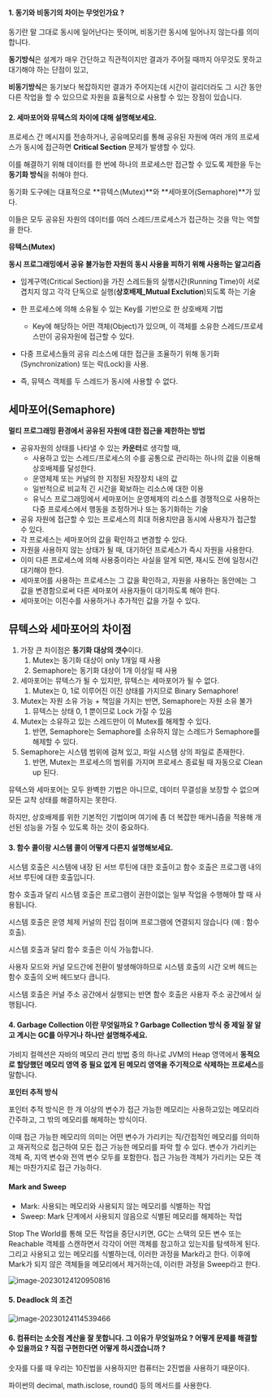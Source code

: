 #### 1. 동기와 비동기의 차이는 무엇인가요 ?

동기란 말 그대로 동시에 일어난다는 뜻이며, 비동기란 동시에 일어나지 않는다를 의미합니다. 

**동기방식**은 설계가 매우 간단하고 직관적이지만 결과가 주어질 때까지 아무것도 못하고 대기해야 하는 단점이 있고, 

 **비동기방식**은 동기보다 복잡하지만 결과가 주어지는데 시간이 걸리더라도 그 시간 동안 다른 작업을 할 수 있으므로 자원을 효율적으로 사용할 수 있는 장점이 있습니다.



#### 2. 세마포어와 뮤텍스의 차이에 대해 설명해보세요.

프로세스 간 메시지를 전송하거나, 공유메모리를 통해 공유된 자원에 여러 개의 프로세스가 동시에 접근하면 **Critical Section** 문제가 발생할 수 있다.

이를 해결하기 위해 데이터를 한 번에 하나의 프로세스만 접근할 수 있도록 제한을 두는 **동기화 방식**을 취해야 한다.

동기화 도구에는 대표적으로 **뮤텍스(Mutex)**와 **세마포어(Semaphore)**가 있다.

이들은 모두 공유된 자원의 데이터를 여러 스레드/프로세스가 접근하는 것을 막는 역할을 한다.



 **뮤텍스(Mutex)**

**동시 프로그래밍에서 공유 불가능한 자원의 동시 사용을 피하기 위해 사용하는 알고리즘**

- 임계구역(Critical Section)을 가진 스레드들의 실행시간(Running Time)이 서로 겹치지 않고 각각 단독으로 실행(**상호배제_Mutual Exclution**)되도록 하는 기술

- 한 프로세스에 의해 소유될 수 있는 Key를 기반으로 한 상호배제 기법

  - Key에 해당하는 어떤 객체(Object)가 있으며, 이 객체를 소유한 스레드/프로세스만이 공유자원에 접근할 수 있다.

- 다중 프로세스들의 공유 리소스에 대한 접근을 조율하기 위해 동기화(Synchronization) 또는 락(Lock)을 사용.

- 즉, 뮤텍스 객체를 두 스레드가 동시에 사용할 수 없다.

  

## **세마포어(Semaphore)**

**멀티 프로그래밍 환경에서 공유된 자원에 대한 접근을 제한하는 방법** 

- 공유자원의 상태를 나타낼 수 있는 **카운터**로 생각할 때,
  - 사용하고 있는 스레드/프로세스의 수를 공통으로 관리하는 하나의 값을 이용해 상호배제를 달성한다.
  - 운영체제 또는 커널의 한 지정된 저장장치 내의 값
  - 일반적으로 비교적 긴 시간을 확보하는 리소스에 대한 이용
  - 유닉스 프로그래밍에서 세마포어는 운영체제의 리소스를 경쟁적으로 사용하는 다중 프로세스에서 행동을 조정하거나 또는 동기화하는 기술
- 공유 자원에 접근할 수 있는 프로세스의 최대 허용치만큼 동시에 사용자가 접근할 수 있다.
- 각 프로세스는 세마포어의 값을 확인하고 변경할 수 있다.
- 자원을 사용하지 않는 상태가 될 때, 대기하던 프로세스가 즉시 자원을 사용한다.
- 이미 다른 프로세스에 의해 사용중이라는 사실을 알게 되면, 재시도 전에 일정시간 대기해야 한다.
- 세마포어를 사용하는 프로세스는 그 값을 확인하고, 자원을 사용하는 동안에는 그 값을 변경함으로써 다른 세마포어 사용자들이 대기하도록 해야 한다.
- 세마포어는 이진수를 사용하거나 추가적인 값을 가질 수 있다.



## **뮤텍스와 세마포어의 차이점**

1. 가장 큰 차이점은 **동기화 대상의 갯수**이다.
   1. Mutex는 동기화 대상이 only 1개일 때 사용
   2. Semaphore는 동기화 대상이 1개 이상일 때 사용
2. 세마포어는 뮤텍스가 될 수 있지만, 뮤텍스는 세마포어가 될 수 없다.
   1. Mutex는 0, 1로 이루어진 이진 상태를 가지므로 Binary Semaphore!
3. Mutex는 자원 소유 가능 + 책임을 가지는 반면, Semaphore는 자원 소유 불가
   1. 뮤텍스는 상태 0, 1 뿐이므로 Lock 가질 수 있음
4. Mutex는 소유하고 있는 스레드만이 이 Mutex를 해제할 수 있다.
   1. 반면, Semaphore는 Semaphore를 소유하지 않는 스레드가 Semaphore를 해제할 수 있다.
5. Semaphore는 시스템 범위에 걸쳐 있고, 파일 시스템 상의 파일로 존재한다.
   1. 반면, Mutex는 프로세스의 범위를 가지며 프로세스 종료될 때 자동으로 Clean up 된다.

 

뮤텍스와 세마포어는 모두 완벽한 기법은 아니므로, 데이터 무결성을 보장할 수 없으며 모든 교착 상태를 해결하지는 못한다.

하지만, 상호배제를 위한 기본적인 기법이며 여기에 좀 더 복잡한 매커니즘을 적용해 개선된 성능을 가질 수 있도록 하는 것이 중요하다.



#### 3. 함수 콜이랑 시스템 콜이 어떻게 다른지 설명해보세요.

시스템 호출은 시스템에 내장 된 서브 루틴에 대한 호출이고 함수 호출은 프로그램 내의 서브 루틴에 대한 호출입니다.

함수 호출과 달리 시스템 호출은 프로그램이 권한이없는 일부 작업을 수행해야 할 때 사용됩니다.

시스템 호출은 운영 체제 커널의 진입 점이며 프로그램에 연결되지 않습니다 (예 : 함수 호출).

시스템 호출과 달리 함수 호출은 이식 가능합니다.

사용자 모드와 커널 모드간에 전환이 발생해야하므로 시스템 호출의 시간 오버 헤드는 함수 호출의 오버 헤드보다 큽니다.

시스템 호출은 커널 주소 공간에서 실행되는 반면 함수 호출은 사용자 주소 공간에서 실행됩니다.



#### 4. Garbage Collection 이란 무엇일까요 ? Garbage Collection 방식 중 제일 잘 알고 계시는 GC를 아무거나 하나만 설명해주세요.

가비지 컬렉션은 자바의 메모리 관리 방법 중의 하나로 JVM의 Heap 영역에서 **동적으로 할당했던 메모리 영역 중 필요 없게 된 메모리 영역을 주기적으로 삭제하는 프로세스**를 말합니다.


**포인터 추적 방식** 

포인터 추적 방식은 한 개 이상의 변수가 접근 가능한 메모리는 사용하고있는 메모리라 간주하고, 그 밖의 메모리를 해제하는 방식이다. 

이때 접근 가능한 메모리의 의미는 어떤 변수가 가리키는 직/간접적인 메모리를 의미하고 재귀적으로 접근하여 모든 접근 가능한 메모리를 파악 할 수 있다. 
변수가 가리키는 객체 즉, 지역 변수와 전역 변수 모두를 포함한다. 
접근 가능한 객체가 가리키는 모든 객체는 마찬가지로 접근 가능하다. 



#### Mark and Sweep

- Mark: 사용되는 메모리와 사용되지 않는 메모리를 식별하는 작업
- Sweep: Mark 단계에서 사용되지 않음으로 식별된 메모리를 해제하는 작업

Stop The World를 통해 모든 작업을 중단시키면, GC는 스택의 모든 변수 또는 Reachable 객체를 스캔하면서 각각이 어떤 객체를 참고하고 있는지를 탐색하게 된다. 그리고 사용되고 있는 메모리를 식별하는데, 이러한 과정을 Mark라고 한다. 이후에 Mark가 되지 않은 객체들을 메모리에서 제거하는데, 이러한 과정을 Sweep라고 한다.

![image-20230124120950816](assets/image-20230124120950816.png)



#### 5. Deadlock 의 조건

![image-20230124114539466](assets/image-20230124114539466.png)



#### 6. 컴퓨터는 소숫점 계산을 잘 못합니다. 그 이유가 무엇일까요 ? 어떻게 문제를 해결할 수 있을까요 ? 직접 구현한다면 어떻게 하시겠습니까 ?

숫자를 다룰 때 우리는 10진법을 사용하지만 컴퓨터는 2진법을 사용하기 때문이다. 

파이썬의 decimal, math.isclose, round() 등의 메서드를 사용한다.
